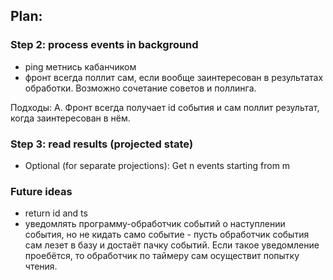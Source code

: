 ## Plan:
### Step 2: process events in background

- ping метнись кабанчиком
- фронт всегда поллит сам, если вообще заинтересован в результатах обработки. Возможно сочетание советов и поллинга.

Подходы:
A. Фронт всегда получает id события и сам поллит результат, когда заинтересован в нём.
### Step 3: read results (projected state)

- Optional (for separate projections): Get n events starting from m
### Future ideas

- return id and ts
- уведомлять программу-обработчик событий о наступлении события, но не кидать само событие - пусть обработчик события сам лезет в базу и достаёт пачку событий. Если такое уведомление проебётся, то обработчик по таймеру сам осуществит попытку чтения.